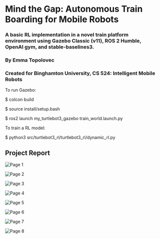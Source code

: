 # Mind the Gap: Autonomous Train Boarding for Mobile Robots

### A basic RL implementation in a novel train platform environment using Gazebo Classic (v11), ROS 2 Humble, OpenAI gym, and stable-baselines3.

### By Emma Topolovec

### Created for Binghamton University, CS 524: Intelligent Mobile Robots

To run Gazebo:

$ colcon build

$ source install/setup.bash

$ ros2 launch my_turtlebot3_gazebo train_world.launch.py

To train a RL model:

$ python3 src/turtlebot3_rl/turtlebot3_rl/dynamic_rl.py

## Project Report

![Page 1]([https://github.com/EmmaTopolovec/MindTheGap/blob/master/images/Mind%20the%20Gap%20Report%20Page%201.jpg])

![Page 2]([https://github.com/EmmaTopolovec/MindTheGap/blob/master/images/Mind%20the%20Gap%20Report%20Page%202.jpg])

![Page 3]([https://github.com/EmmaTopolovec/MindTheGap/blob/master/images/Mind%20the%20Gap%20Report%20Page%203.jpg])

![Page 4]([https://github.com/EmmaTopolovec/MindTheGap/blob/master/images/Mind%20the%20Gap%20Report%20Page%204.jpg])

![Page 5]([https://github.com/EmmaTopolovec/MindTheGap/blob/master/images/Mind%20the%20Gap%20Report%20Page%205.jpg])

![Page 6]([https://github.com/EmmaTopolovec/MindTheGap/blob/master/images/Mind%20the%20Gap%20Report%20Page%206.jpg])

![Page 7]([https://github.com/EmmaTopolovec/MindTheGap/blob/master/images/Mind%20the%20Gap%20Report%20Page%207.jpg])

![Page 8]([https://github.com/EmmaTopolovec/MindTheGap/blob/master/images/Mind%20the%20Gap%20Report%20Page%208.jpg])
